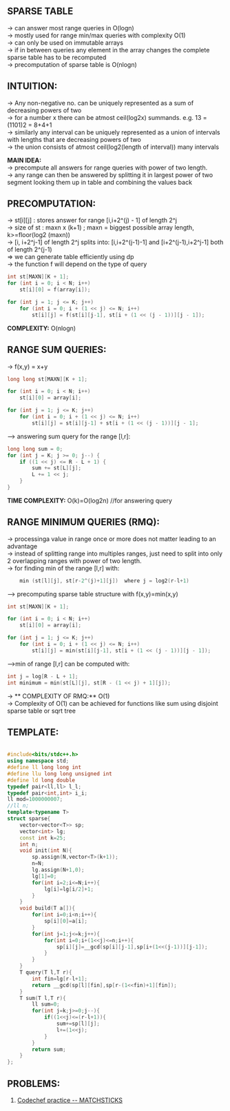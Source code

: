 SPARSE TABLE
--
-> can answer most range queries in O(logn)\
-> mostly used for range min/max queries with complexity O(1)\
-> can only be used on immutable arrays\
-> if in between queries any element in the array changes the complete sparse table has to be recomputed\
-> precomputation of sparse table is O(nlogn)

INTUITION:
---
-> Any non-negative no. can be uniquely represented as a sum of decreasing powers of two\
-> for a number x there can be atmost ceil(log2x) summands. e.g. 13 = (1101)2 = 8+4+1\
-> similarly any interval can be uniquely represented as a union of intervals with lengths that are decreasing powers of two\
-> the union consists of atmost ceil(log2(length of interval)) many intervals

**MAIN IDEA:**\
-> precompute all answers for range queries with power of two length. \
-> any range can then be answered by splitting it in largest power of two segment looking them up in table and combining the values back

PRECOMPUTATION:
---
-> st[i][j] : stores answer for range [i,i+2^(j) - 1] of length 2^j\
-> size of st : maxn x (k+1)  ; maxn = biggest possible array length, k>=floor(log2 (maxn))\
-> [i, i+2^j-1] of length 2^j splits into: [i,i+2^(j-1)-1] and [i+2^(j-1),i+2^j-1] both of length 2^(j-1)\
=> we can generate table efficiently using dp\
-> the function f will depend on the type of query
```cpp
int st[MAXN][K + 1];
for (int i = 0; i < N; i++)
    st[i][0] = f(array[i]);

for (int j = 1; j <= K; j++)
    for (int i = 0; i + (1 << j) <= N; i++)
        st[i][j] = f(st[i][j-1], st[i + (1 << (j - 1))][j - 1]);
```
**COMPLEXITY:** O(nlogn)

RANGE SUM QUERIES:
---
-> f(x,y) = x+y
```cpp
long long st[MAXN][K + 1];

for (int i = 0; i < N; i++)
    st[i][0] = array[i];

for (int j = 1; j <= K; j++)
    for (int i = 0; i + (1 << j) <= N; i++)
        st[i][j] = st[i][j-1] + st[i + (1 << (j - 1))][j - 1];
```
--> answering sum query for the range [l,r]:
```cpp
long long sum = 0;
for (int j = K; j >= 0; j--) {
    if ((1 << j) <= R - L + 1) {
        sum += st[L][j];
        L += 1 << j;
    }
}
```
**TIME COMPLEXITY:** O(k)=O(log2n) //for answering query

RANGE MINIMUM QUERIES (RMQ):
---
-> processinga value in range once or more does not matter leading to an advantage\
-> instead of splitting range into multiples ranges, just need to split into only 2 overlapping ranges with power of two length.\
-> for finding min of the range [l,r] with:
```cpp
    min (st[l][j], st[r-2^(j)+1][j])  where j = log2(r-l+1)
```
--> precomputing sparse table structure with f(x,y)=min(x,y)
```cpp
int st[MAXN][K + 1];

for (int i = 0; i < N; i++)
    st[i][0] = array[i];

for (int j = 1; j <= K; j++)
    for (int i = 0; i + (1 << j) <= N; i++)
        st[i][j] = min(st[i][j-1], st[i + (1 << (j - 1))][j - 1]);
```
-->min of range [l,r] can be computed with:
```cpp
int j = log[R - L + 1];
int minimum = min(st[L][j], st[R - (1 << j) + 1][j]);
```
-> ** COMPLEXITY OF RMQ:** O(1)\
-> Complexity of O(1) can be achieved for functions like sum using disjoint sparse table or sqrt tree

TEMPLATE:
---
```cpp
 
#include<bits/stdc++.h>
using namespace std;
#define ll long long int
#define llu long long unsigned int
#define ld long double
typedef pair<ll,ll> l_l;
typedef pair<int,int> i_i;
ll mod=1000000007;
//ll n;
template<typename T>
struct sparse{
	vector<vector<T>> sp;
    vector<int> lg;
    const int k=25;
    int n;
	void init(int N){
		sp.assign(N,vector<T>(k+1));
        n=N;
        lg.assign(N+1,0);
        lg[1]=0;
		for(int i=2;i<=N;i++){
			lg[i]=lg[i/2]+1;
		}
	}
	void build(T a[]){
		for(int i=0;i<n;i++){
			sp[i][0]=a[i];
		}
		for(int j=1;j<=k;j++){
			for(int i=0;i+(1<<j)<=n;i++){
				sp[i][j]=__gcd(sp[i][j-1],sp[i+(1<<(j-1))][j-1]);
			}
		}
	}
	T query(T l,T r){
		int fin=lg[r-l+1];
		return __gcd(sp[l][fin],sp[r-(1<<fin)+1][fin]);
	}
	T sum(T l,T r){
		ll sum=0;
		for(int j=k;j>=0;j--){
			if((1<<j)<=(r-l+1)){
				sum+=sp[l][j];
				l+=(1<<j);
			}
		}
		return sum;
	}
};
```

PROBLEMS:
---
1. [Codechef practice -- MATCHSTICKS](https://www.codechef.com/problems/MSTICK)

